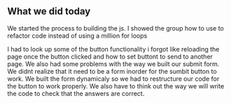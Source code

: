 ## What we did today

We started the process to building the js. I showed the group how to use to refactor code instead of using a million for loops



I had to look up some of the button functionality i forgot like reloading the page once the button clicked and how to set buttont to send to another page. We also had some problems with the way we built our submit form. We didnt realize that it need to be a form inorder for the sumbit button to work. We built the form dynamicaly so we had to restructure our code for the button to work properly. We also have to think out the way we will write the code to check that the answers are correct.




